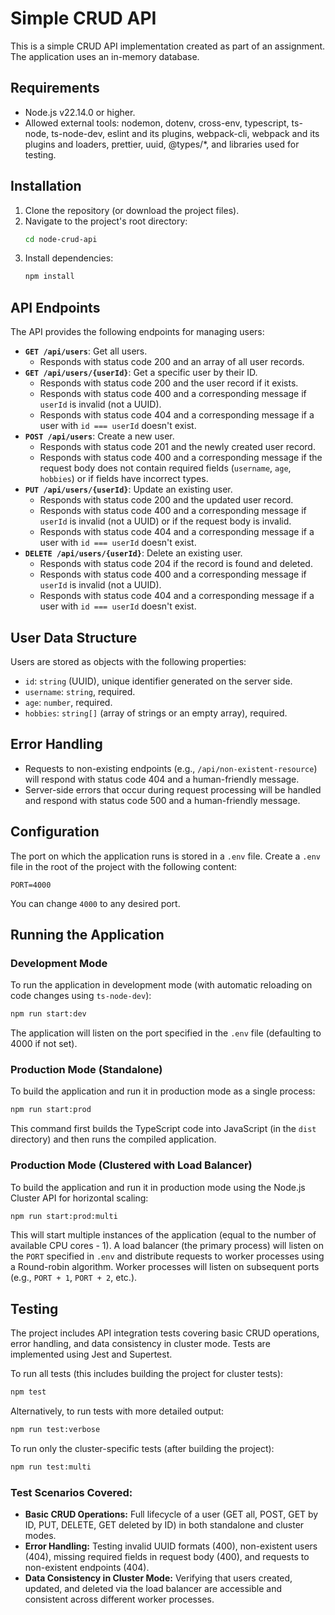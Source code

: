 # Simple CRUD API

This is a simple CRUD API implementation created as part of an assignment. The application uses an in-memory database.

## Requirements

- Node.js v22.14.0 or higher.
- Allowed external tools: nodemon, dotenv, cross-env, typescript, ts-node, ts-node-dev, eslint and its plugins, webpack-cli, webpack and its plugins and loaders, prettier, uuid, @types/*, and libraries used for testing.

## Installation

1. Clone the repository (or download the project files).
2. Navigate to the project's root directory:
   ```bash
   cd node-crud-api
   ```
3. Install dependencies:
   ```bash
   npm install
   ```

## API Endpoints

The API provides the following endpoints for managing users:

- **`GET /api/users`**: Get all users.
  - Responds with status code 200 and an array of all user records.
- **`GET /api/users/{userId}`**: Get a specific user by their ID.
  - Responds with status code 200 and the user record if it exists.
  - Responds with status code 400 and a corresponding message if `userId` is invalid (not a UUID).
  - Responds with status code 404 and a corresponding message if a user with `id === userId` doesn't exist.
- **`POST /api/users`**: Create a new user.
  - Responds with status code 201 and the newly created user record.
  - Responds with status code 400 and a corresponding message if the request body does not contain required fields (`username`, `age`, `hobbies`) or if fields have incorrect types.
- **`PUT /api/users/{userId}`**: Update an existing user.
  - Responds with status code 200 and the updated user record.
  - Responds with status code 400 and a corresponding message if `userId` is invalid (not a UUID) or if the request body is invalid.
  - Responds with status code 404 and a corresponding message if a user with `id === userId` doesn't exist.
- **`DELETE /api/users/{userId}`**: Delete an existing user.
  - Responds with status code 204 if the record is found and deleted.
  - Responds with status code 400 and a corresponding message if `userId` is invalid (not a UUID).
  - Responds with status code 404 and a corresponding message if a user with `id === userId` doesn't exist.

## User Data Structure

Users are stored as objects with the following properties:

- `id`: `string` (UUID), unique identifier generated on the server side.
- `username`: `string`, required.
- `age`: `number`, required.
- `hobbies`: `string[]` (array of strings or an empty array), required.

## Error Handling

- Requests to non-existing endpoints (e.g., `/api/non-existent-resource`) will respond with status code 404 and a human-friendly message.
- Server-side errors that occur during request processing will be handled and respond with status code 500 and a human-friendly message.

## Configuration

The port on which the application runs is stored in a `.env` file. Create a `.env` file in the root of the project with the following content:
```
PORT=4000
```
You can change `4000` to any desired port.

## Running the Application

### Development Mode

To run the application in development mode (with automatic reloading on code changes using `ts-node-dev`):
```bash
npm run start:dev
```
The application will listen on the port specified in the `.env` file (defaulting to 4000 if not set).

### Production Mode (Standalone)

To build the application and run it in production mode as a single process:
```bash
npm run start:prod
```
This command first builds the TypeScript code into JavaScript (in the `dist` directory) and then runs the compiled application.

### Production Mode (Clustered with Load Balancer)

To build the application and run it in production mode using the Node.js Cluster API for horizontal scaling:
```bash
npm run start:prod:multi
```
This will start multiple instances of the application (equal to the number of available CPU cores - 1). A load balancer (the primary process) will listen on the `PORT` specified in `.env` and distribute requests to worker processes using a Round-robin algorithm. Worker processes will listen on subsequent ports (e.g., `PORT + 1`, `PORT + 2`, etc.).

## Testing

The project includes API integration tests covering basic CRUD operations, error handling, and data consistency in cluster mode. Tests are implemented using Jest and Supertest.

To run all tests (this includes building the project for cluster tests):
```bash
npm test
```
Alternatively, to run tests with more detailed output:
```bash
npm run test:verbose
```
To run only the cluster-specific tests (after building the project):
```bash
npm run test:multi
```

### Test Scenarios Covered:

- **Basic CRUD Operations:** Full lifecycle of a user (GET all, POST, GET by ID, PUT, DELETE, GET deleted by ID) in both standalone and cluster modes.
- **Error Handling:** Testing invalid UUID formats (400), non-existent users (404), missing required fields in request body (400), and requests to non-existent endpoints (404).
- **Data Consistency in Cluster Mode:** Verifying that users created, updated, and deleted via the load balancer are accessible and consistent across different worker processes.